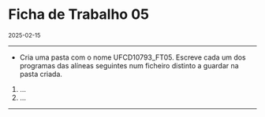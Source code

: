 <h1>Ficha de Trabalho 05</h1>
<small>2025-02-15</small>
<br>

<hr>
<ul>
<li> Cria uma pasta com o nome UFCD10793_FT05. Escreve cada um dos programas das alíneas seguintes num ficheiro distinto a guardar na pasta criada.
</li>

</ul>

<ol>
<li> 
    ...
</li>

<li> 
    ...
</li>



</ol>

<hr>
